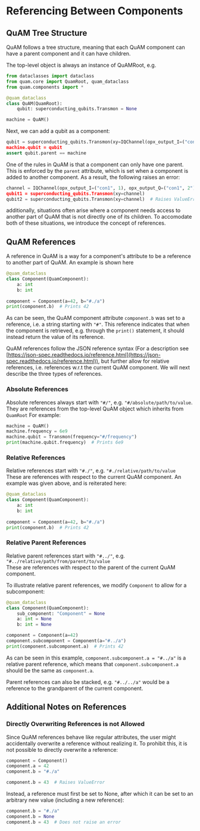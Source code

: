 # Referencing Between Components

## QuAM Tree Structure
QuAM follows a tree structure, meaning that each QuAM component can have a parent component and it can have children.

The top-level object is always an instance of QuAMRoot, e.g.
```python
from dataclasses import dataclass
from quam.core import QuamRoot, quam_dataclass
from quam.components import *

@quam_dataclass
class QuAM(QuamRoot):
    qubit: superconducting_qubits.Transmon = None

machine = QuAM()
```

Next, we can add a qubit as a component:
```python
qubit = superconducting_qubits.Transmon(xy=IQChannel(opx_output_I=("con1", 1), opx_output_Q=("con1", 2"))
machine.qubit = qubit
assert qubit.parent == machine
```

One of the rules in QuAM is that a component can only have one parent. This is enforced by the `parent` attribute, which is set when a component is added to another component.
As a result, the following raises an error:

```python
channel = IQChannel(opx_output_I=("con1", 1), opx_output_Q=("con1", 2")
qubit1 = superconducting_qubits.Transmon(xy=channel)
qubit2 = superconducting_qubits.Transmon(xy=channel)  # Raises ValueError
``` 
additionally, situations often arise where a component needs access to another part of QuAM that is not directly one of its children. 
To accomodate both of these situations, we introduce the concept of references.

## QuAM References
A reference in QuAM is a way for a component's attribute to be a reference to another part of QuAM. An example is shown here

```python
@quam_dataclass
class Component(QuamComponent):
    a: int
    b: int
    
component = Component(a=42, b="#./a")
print(component.b)  # Prints 42
```
As can be seen, the QuAM component attribute `component.b` was set to a reference, i.e. a string starting with `"#"`. This reference indicates that when the component is retrieved, e.g. through the `print()` statement, it should instead return the value of its reference.

QuAM references follow the JSON reference syntax (For a description see [https://json-spec.readthedocs.io/reference.html](https://json-spec.readthedocs.io/reference.html)), but further allow for relative references, i.e. references w.r.t the current QuAM component. We will next describe the three types of references.

### Absolute References
Absolute references always start with `"#/"`, e.g. `"#/absolute/path/to/value`.
They are references from the top-level QuAM object which inherits from `QuamRoot`
For example:
```python
machine = QuAM()
machine.frequency = 6e9
machine.qubit = Transmon(frequency="#/frequency")
print(machine.qubit.frequency)  # Prints 6e9
```

### Relative References
Relative references start with `"#./"`, e.g. `"#./relative/path/to/value`  
These are references with respect to the current QuAM component.
An example was given above, and is reiterated here:

```python
@quam_dataclass
class Component(QuamComponent):
    a: int
    b: int
    
component = Component(a=42, b="#./a")
print(component.b)  # Prints 42
```

### Relative Parent References
Relative parent references start with `"#../"`, e.g. `"#../relative/path/from/parent/to/value`  
These are references with respect to the parent of the current QuAM component.

To illustrate relative parent references, we modify `Component` to allow for a subcomponent:

```python
@quam_dataclass
class Component(QuamComponent):
    sub_component: "Component" = None
    a: int = None
    b: int = None

component = Component(a=42)
component.subcomponent = Component(a="#../a")
print(component.subcomponent.a)  # Prints 42
```

As can be seen in this example, `component.subcomponent.a = "#../a"` is a relative parent reference, which means that `component.subcomponent.a` should be the same as `component.a`.

Parent references can also be stacked, e.g. `"#../../a"` would be a reference to the grandparent of the current component.


## Additional Notes on References

### Directly Overwriting References is not Allowed
Since QuAM references behave like regular attributes, the user might accidentally overwrite a reference without realizing it. To prohibit this, it is not possible to directly overwrite a reference:

```python
component = Component()
component.a = 42
component.b = "#./a"

component.b = 43  # Raises ValueError
```

Instead, a reference must first be set to None, after which it can be set to an arbitrary new value (including a new reference):
```python
component.b = "#./a"
component.b = None
component.b = 43  # Does not raise an error
```